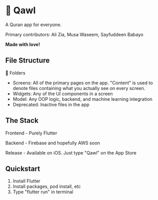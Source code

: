 # 🕌 Qawl

A Quran app for everyone.

Primary contributors: Ali Zia, Musa Waseem, Sayfuddeen Babayo

**Made with love!**

## File Structure

📁 Folders

- Screens: All of the primary pages on the app. "Content" is used to denote files containing what you actually see on every screen.
- Widgets: Any of the UI components in a screen
- Model: Any OOP logic, backend, and machine learning integration
- Deprecated: Inactive files in the app


## The Stack

Frontend - Purely Flutter 

Backend - Firebase and hopefully AWS soon

Release - Available on iOS. Just type "Qawl" on the App Store

## Quickstart

1. Install Flutter
2. Install packages, pod install, etc
3. Type "flutter run" in terminal


